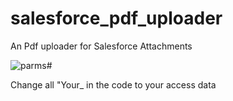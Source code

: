 # salesforce_pdf_uploader
An Pdf uploader for Salesforce Attachments

![parms#](https://user-images.githubusercontent.com/28670581/166196913-22411546-5701-498e-b444-da30f0a064cf.png)

Change all "Your_ in the code to your access data
